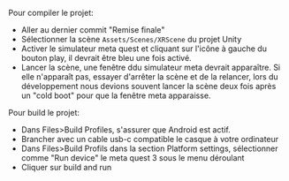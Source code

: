 Pour compiler le projet: 
- Aller au dernier commit "Remise finale"
- Sélectionner la scène `Assets/Scenes/XRScene` du projet Unity
- Activer le simulateur meta quest et cliquant sur l'icône à gauche du bouton play, il devrait être bleu une fois activé.
- Lancer la scène, une fenêtre ddu simulateur meta devrait apparaître. Si elle n'apparaît pas, essayer d'arrêter la scène et de la relancer, lors du développement nous devions souvent lancer la scène deux fois après un "cold boot" pour que la fenêtre meta apparaisse.

Pour build le projet:
- Dans Files>Build Profiles, s'assurer que Android est actif. 
- Brancher avec un cable usb-c compatible le casque à votre ordinateur
- Dans Files>Build Profils dans la section Platform settings, sélectionner comme "Run device" le meta quest 3 sous le menu déroulant
- Cliquer sur build and run 